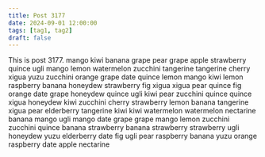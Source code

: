 ```yaml
---
title: Post 3177
date: 2024-09-01 12:00:00
tags: [tag1, tag2]
draft: false
---
```

This is post 3177.
mango
kiwi
banana
grape
pear
grape
apple
strawberry
quince
ugli
mango
lemon
watermelon
zucchini
tangerine
tangerine
cherry
xigua
yuzu
zucchini
orange
grape
date
quince
lemon
mango
kiwi
lemon
raspberry
banana
honeydew
strawberry
fig
xigua
xigua
pear
quince
fig
orange
date
grape
honeydew
quince
ugli
kiwi
pear
zucchini
quince
quince
xigua
honeydew
kiwi
zucchini
cherry
strawberry
lemon
banana
tangerine
xigua
pear
elderberry
tangerine
kiwi
kiwi
watermelon
watermelon
nectarine
banana
mango
ugli
mango
date
grape
grape
mango
lemon
zucchini
zucchini
quince
banana
strawberry
banana
strawberry
strawberry
ugli
honeydew
yuzu
elderberry
date
fig
ugli
pear
raspberry
banana
yuzu
orange
raspberry
date
apple
nectarine
